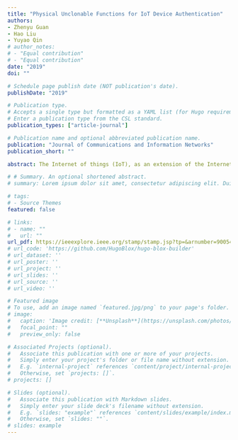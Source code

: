 ```yaml
---
title: "Physical Unclonable Functions for IoT Device Authentication"
authors:
- Zhenyu Guan
- Hao Liu
- Yuyao Qin
# author_notes:
# - "Equal contribution"
# - "Equal contribution"
date: "2019"
doi: ""

# Schedule page publish date (NOT publication's date).
publishDate: "2019"

# Publication type.
# Accepts a single type but formatted as a YAML list (for Hugo requirements).
# Enter a publication type from the CSL standard.
publication_types: ["article-journal"]

# Publication name and optional abbreviated publication name.
publication: "Journal of Communications and Information Networks"
publication_short: ""

abstract: The Internet of things (IoT), as an extension of the Internet, has become a trend of network development nowadays. In order to protect the integrity and authenticity of the information in the IoT, an identity authentication protocol applied to the networked devices is designed in this paper, using the physical unclonable function (PUF) to extract the uniqueness and tamper resistance of the randomness in the manufacturing process of the physical device. We propose the protocol including the database, accessed devices, access devices and users in the specific network environment. Relying on the unique identification information generated by the PUF embedded in devices and passwords set by users, devices and users identities could be verified through zero-knowledge proofs. The performance analysis and the experiment at the end of this work show that our protocol provides users with a strong security guarantee for IoT devices.

# # Summary. An optional shortened abstract.
# summary: Lorem ipsum dolor sit amet, consectetur adipiscing elit. Duis posuere tellus ac convallis placerat. Proin tincidunt magna sed ex sollicitudin condimentum.

# tags:
# - Source Themes
featured: false

# links:
# - name: ""
#   url: ""
url_pdf: https://ieeexplore.ieee.org/stamp/stamp.jsp?tp=&arnumber=9005433
# url_code: 'https://github.com/HugoBlox/hugo-blox-builder'
# url_dataset: ''
# url_poster: ''
# url_project: ''
# url_slides: ''
# url_source: ''
# url_video: ''

# Featured image
# To use, add an image named `featured.jpg/png` to your page's folder. 
# image:
#   caption: 'Image credit: [**Unsplash**](https://unsplash.com/photos/jdD8gXaTZsc)'
#   focal_point: ""
#   preview_only: false

# Associated Projects (optional).
#   Associate this publication with one or more of your projects.
#   Simply enter your project's folder or file name without extension.
#   E.g. `internal-project` references `content/project/internal-project/index.md`.
#   Otherwise, set `projects: []`.
# projects: []

# Slides (optional).
#   Associate this publication with Markdown slides.
#   Simply enter your slide deck's filename without extension.
#   E.g. `slides: "example"` references `content/slides/example/index.md`.
#   Otherwise, set `slides: ""`.
# slides: example
---
```

